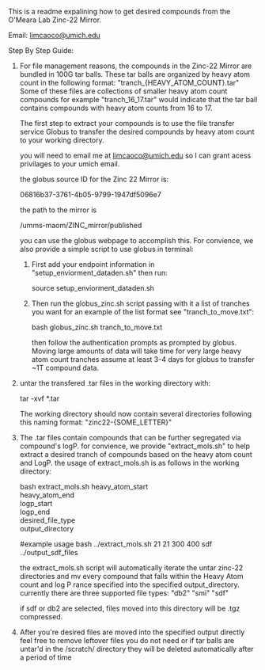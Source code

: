This is a readme expalining how to get desired compounds from the O'Meara Lab
Zinc-22 Mirror.

Email: limcaoco@umich.edu

Step By Step Guide:
1. For file management reasons, the compounds in the Zinc-22 Mirror are bundled
   in 100G tar balls. These tar balls are organized by heavy atom count in the
   following format: "tranch_{HEAVY_ATOM_COUNT}.tar" Some of these files are
   collections of smaller heavy atom count compounds for example "tranch_16_17.tar"
   would indicate that the tar ball contains compounds with heavy atom counts
   from 16 to 17.

   The first step to extract your compounds is to use the file transfer service
   Globus to transfer the desired compounds
   by heavy atom count to your working directory.

   you will need to email me at limcaoco@umich.edu so I can grant acess privilages
   to your umich email. 

   the globus source ID for the Zinc 22 Mirror is:

   06816b37-3761-4b05-9799-1947df5096e7
   

   the path to the mirror is

   /umms-maom/ZINC_mirror/published

   you can use the globus webpage to accomplish this.
   For convience, we also provide a simple script to use globus in terminal:
   1. First add your endpoint information in "setup_enviorment_dataden.sh" then
      run:

      source setup_enviorment_dataden.sh

   2. Then run the globus_zinc.sh script passing with it a list of tranches you want
      for an example of the list format see "tranch_to_move.txt":

      bash globus_zinc.sh tranch_to_move.txt

      then follow the authentication prompts as prompted by globus. Moving large
      amounts of data will take time for very large heavy atom count tranches assume
      at least 3-4 days for globus to transfer ~1T compound data. 


2. untar the transfered .tar files in the working directory with:

   tar -xvf *.tar

   The working directory should now contain several directories following this
   naming format: "zinc22-{SOME_LETTER}"
   
3. The .tar files contain compounds that can be further segregated via compound's
   logP. for convience, we provide "extract_mols.sh" to help extract a desired
   tranch of compounds based on the heavy atom count and LogP. the usage of
   extract_mols.sh is as follows in the working directory:

   bash extract_mols.sh heavy_atom_start \
   			heavy_atom_end \
			logp_start \
			logp_end \
			desired_file_type \
			output_directory

   #example usage
   bash ../extract_mols.sh 21 21 300 400 sdf ../output_sdf_files

   the extract_mols.sh script will automatically iterate the untar zinc-22
   directories and mv every compound that falls within the Heavy Atom count and
   log P rance specified into the specified output_directory.
   currently there are three supported file types: "db2" "smi" "sdf"

   if sdf or db2 are selected, files moved into this directory will be .tgz
   compressed.
4. After you're desired files are moved into the specified output directly feel
   free to remove leftover files you do not need or if tar balls are untar'd in
   the /scratch/ directory they will be deleted automatically after a period of time